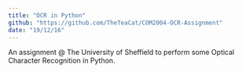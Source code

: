 ```yaml
---
title: "OCR in Python"
github: "https://github.com/TheTeaCat/COM2004-OCR-Assignment"
date: "19/12/16"
---
```


An assignment @ The University of Sheffield to perform some Optical Character Recognition in Python.

